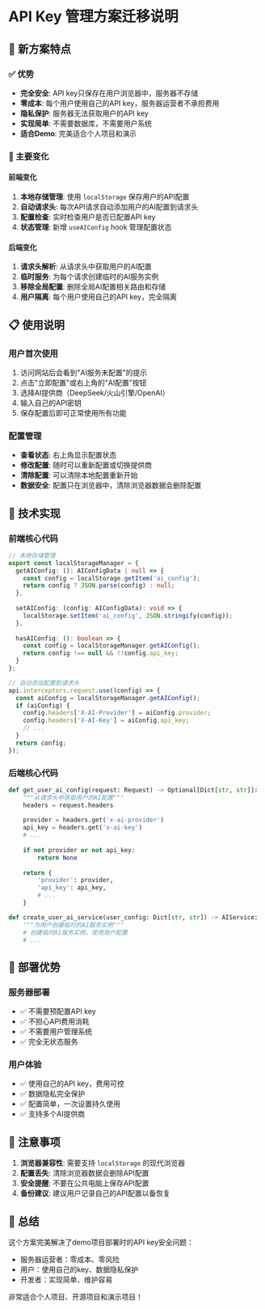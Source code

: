 # API Key 管理方案迁移说明

## 🎯 新方案特点

### ✅ 优势
- **完全安全**: API key只保存在用户浏览器中，服务器不存储
- **零成本**: 每个用户使用自己的API key，服务器运营者不承担费用
- **隐私保护**: 服务器无法获取用户的API key
- **实现简单**: 不需要数据库，不需要用户系统
- **适合Demo**: 完美适合个人项目和演示

### 🔄 主要变化

#### 前端变化
1. **本地存储管理**: 使用 `localStorage` 保存用户的API配置
2. **自动请求头**: 每次API请求自动添加用户的AI配置到请求头
3. **配置检查**: 实时检查用户是否已配置API key
4. **状态管理**: 新增 `useAIConfig` hook 管理配置状态

#### 后端变化
1. **请求头解析**: 从请求头中获取用户的AI配置
2. **临时服务**: 为每个请求创建临时的AI服务实例
3. **移除全局配置**: 删除全局AI配置相关路由和存储
4. **用户隔离**: 每个用户使用自己的API key，完全隔离

## 📋 使用说明

### 用户首次使用
1. 访问网站后会看到"AI服务未配置"的提示
2. 点击"立即配置"或右上角的"AI配置"按钮
3. 选择AI提供商（DeepSeek/火山引擎/OpenAI）
4. 输入自己的API密钥
5. 保存配置后即可正常使用所有功能

### 配置管理
- **查看状态**: 右上角显示配置状态
- **修改配置**: 随时可以重新配置或切换提供商
- **清除配置**: 可以清除本地配置重新开始
- **数据安全**: 配置只在浏览器中，清除浏览器数据会删除配置

## 🔧 技术实现

### 前端核心代码
```typescript
// 本地存储管理
export const localStorageManager = {
  getAIConfig: (): AIConfigData | null => {
    const config = localStorage.getItem('ai_config');
    return config ? JSON.parse(config) : null;
  },
  
  setAIConfig: (config: AIConfigData): void => {
    localStorage.setItem('ai_config', JSON.stringify(config));
  },
  
  hasAIConfig: (): boolean => {
    const config = localStorageManager.getAIConfig();
    return config !== null && !!config.api_key;
  }
};

// 自动添加配置到请求头
api.interceptors.request.use((config) => {
  const aiConfig = localStorageManager.getAIConfig();
  if (aiConfig) {
    config.headers['X-AI-Provider'] = aiConfig.provider;
    config.headers['X-AI-Key'] = aiConfig.api_key;
    // ...
  }
  return config;
});
```

### 后端核心代码
```python
def get_user_ai_config(request: Request) -> Optional[Dict[str, str]]:
    """从请求头中获取用户的AI配置"""
    headers = request.headers
    
    provider = headers.get('x-ai-provider')
    api_key = headers.get('x-ai-key')
    # ...
    
    if not provider or not api_key:
        return None
        
    return {
        'provider': provider,
        'api_key': api_key,
        # ...
    }

def create_user_ai_service(user_config: Dict[str, str]) -> AIService:
    """为用户创建临时的AI服务实例"""
    # 创建临时AI服务实例，使用用户配置
    # ...
```

## 🚀 部署优势

### 服务器部署
- ✅ 不需要预配置API key
- ✅ 不担心API费用消耗
- ✅ 不需要用户管理系统
- ✅ 完全无状态服务

### 用户体验
- ✅ 使用自己的API key，费用可控
- ✅ 数据隐私完全保护
- ✅ 配置简单，一次设置持久使用
- ✅ 支持多个AI提供商

## 📝 注意事项

1. **浏览器兼容性**: 需要支持 `localStorage` 的现代浏览器
2. **配置丢失**: 清除浏览器数据会删除API配置
3. **安全提醒**: 不要在公共电脑上保存API配置
4. **备份建议**: 建议用户记录自己的API配置以备恢复

## 🎉 总结

这个方案完美解决了demo项目部署时的API key安全问题：
- 服务器运营者：零成本、零风险
- 用户：使用自己的key、数据隐私保护
- 开发者：实现简单、维护容易

非常适合个人项目、开源项目和演示项目！
